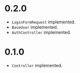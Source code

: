 # 0.2.0

- `LoginFormRequest` implemented.
- `BaseUser` implemented.
- `AuthController` implemented.

# 0.1.0

- `Controller` implemented.